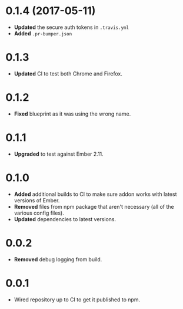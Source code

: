 # 0.1.4 (2017-05-11)

* **Updated** the secure auth tokens in `.travis.yml`
* **Added** `.pr-bumper.json`


# 0.1.3

* **Updated** CI to test both Chrome and Firefox.


# 0.1.2

* **Fixed** blueprint as it was using the wrong name.


# 0.1.1

* **Upgraded** to test against Ember 2.11.


# 0.1.0

* **Added** additional builds to CI to make sure addon works with latest versions of Ember.
* **Removed** files from npm package that aren't necessary (all of the various config files).
* **Updated** dependencies to latest versions.


# 0.0.2

* **Removed** debug logging from build.



# 0.0.1

* Wired repository up to CI to get it published to npm.



